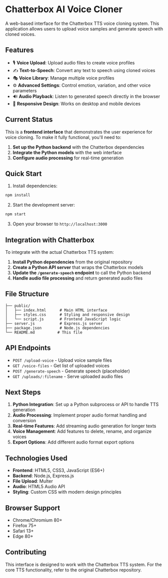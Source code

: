 # Chatterbox AI Voice Cloner

A web-based interface for the Chatterbox TTS voice cloning system. This application allows users to upload voice samples and generate speech with cloned voices.

## Features

- 🎙️ **Voice Upload**: Upload audio files to create voice profiles
- ✍️ **Text-to-Speech**: Convert any text to speech using cloned voices
- 🎭 **Voice Library**: Manage multiple voice profiles
- ⚙️ **Advanced Settings**: Control emotion, variation, and other voice parameters
- 🔊 **Audio Playback**: Listen to generated speech directly in the browser
- 📱 **Responsive Design**: Works on desktop and mobile devices

## Current Status

This is a **frontend interface** that demonstrates the user experience for voice cloning. To make it fully functional, you'll need to:

1. **Set up the Python backend** with the Chatterbox dependencies
2. **Integrate the Python models** with the web interface
3. **Configure audio processing** for real-time generation

## Quick Start

1. Install dependencies:
```bash
npm install
```

2. Start the development server:
```bash
npm start
```

3. Open your browser to `http://localhost:3000`

## Integration with Chatterbox

To integrate with the actual Chatterbox TTS system:

1. **Install Python dependencies** from the original repository
2. **Create a Python API server** that wraps the Chatterbox models
3. **Update the `/generate-speech` endpoint** to call the Python backend
4. **Handle audio file processing** and return generated audio files

## File Structure

```
├── public/
│   ├── index.html      # Main HTML interface
│   ├── styles.css      # Styling and responsive design
│   └── script.js       # Frontend JavaScript logic
├── server.js           # Express.js server
├── package.json        # Node.js dependencies
└── README.md          # This file
```

## API Endpoints

- `POST /upload-voice` - Upload voice sample files
- `GET /voice-files` - Get list of uploaded voices
- `POST /generate-speech` - Generate speech (placeholder)
- `GET /uploads/:filename` - Serve uploaded audio files

## Next Steps

1. **Python Integration**: Set up a Python subprocess or API to handle TTS generation
2. **Audio Processing**: Implement proper audio format handling and conversion
3. **Real-time Features**: Add streaming audio generation for longer texts
4. **Voice Management**: Add features to delete, rename, and organize voices
5. **Export Options**: Add different audio format export options

## Technologies Used

- **Frontend**: HTML5, CSS3, JavaScript (ES6+)
- **Backend**: Node.js, Express.js
- **File Upload**: Multer
- **Audio**: HTML5 Audio API
- **Styling**: Custom CSS with modern design principles

## Browser Support

- Chrome/Chromium 80+
- Firefox 75+
- Safari 13+
- Edge 80+

## Contributing

This interface is designed to work with the Chatterbox TTS system. For the core TTS functionality, refer to the original Chatterbox repository.